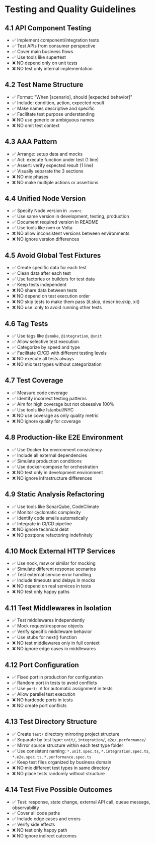 # Testing and Quality Guidelines

## 4.1 API Component Testing
- ✅ Implement component/integration tests
- ✅ Test APIs from consumer perspective
- ✅ Cover main business flows
- ✅ Use tools like supertest
- ❌ NO depend only on unit tests
- ❌ NO test only internal implementation

## 4.2 Test Name Structure
- ✅ Format: "When [scenario], should [expected behavior]"
- ✅ Include: condition, action, expected result
- ✅ Make names descriptive and specific
- ✅ Facilitate test purpose understanding
- ❌ NO use generic or ambiguous names
- ❌ NO omit test context

## 4.3 AAA Pattern
- ✅ Arrange: setup data and mocks
- ✅ Act: execute function under test (1 line)
- ✅ Assert: verify expected result (1 line)
- ✅ Visually separate the 3 sections
- ❌ NO mix phases
- ❌ NO make multiple actions or assertions

## 4.4 Unified Node Version
- ✅ Specify Node version in `.nvmrc`
- ✅ Use same version in development, testing, production
- ✅ Document required version in README
- ✅ Use tools like nvm or Volta
- ❌ NO allow inconsistent versions between environments
- ❌ NO ignore version differences

## 4.5 Avoid Global Test Fixtures
- ✅ Create specific data for each test
- ✅ Clean data after each test
- ✅ Use factories or builders for test data
- ✅ Keep tests independent
- ❌ NO share data between tests
- ❌ NO depend on test execution order
- ❌ NO skip tests to make them pass (it.skip, describe.skip, xit)
- ❌ NO use .only to avoid running other tests

## 4.6 Tag Tests
- ✅ Use tags like `@smoke`, `@integration`, `@unit`
- ✅ Allow selective test execution
- ✅ Categorize by speed and type
- ✅ Facilitate CI/CD with different testing levels
- ❌ NO execute all tests always
- ❌ NO mix test types without categorization

## 4.7 Test Coverage
- ✅ Measure code coverage
- ✅ Identify incorrect testing patterns
- ✅ Aim for high coverage but not obsessive 100%
- ✅ Use tools like Istanbul/NYC
- ❌ NO use coverage as only quality metric
- ❌ NO ignore quality for coverage

## 4.8 Production-like E2E Environment
- ✅ Use Docker for environment consistency
- ✅ Include all external dependencies
- ✅ Simulate production conditions
- ✅ Use docker-compose for orchestration
- ❌ NO test only in development environment
- ❌ NO ignore infrastructure differences

## 4.9 Static Analysis Refactoring
- ✅ Use tools like SonarQube, CodeClimate
- ✅ Monitor cyclomatic complexity
- ✅ Identify code smells automatically
- ✅ Integrate in CI/CD pipeline
- ❌ NO ignore technical debt
- ❌ NO postpone refactoring indefinitely

## 4.10 Mock External HTTP Services
- ✅ Use nock, msw or similar for mocking
- ✅ Simulate different response scenarios
- ✅ Test external service error handling
- ✅ Include timeouts and delays in mocks
- ❌ NO depend on real services in tests
- ❌ NO test only happy paths

## 4.11 Test Middlewares in Isolation
- ✅ Test middlewares independently
- ✅ Mock request/response objects
- ✅ Verify specific middleware behavior
- ✅ Use stubs for next() function
- ❌ NO test middlewares only in full context
- ❌ NO ignore edge cases in middlewares

## 4.12 Port Configuration
- ✅ Fixed port in production for configuration
- ✅ Random port in tests to avoid conflicts
- ✅ Use `port: 0` for automatic assignment in tests
- ✅ Allow parallel test execution
- ❌ NO hardcode ports in tests
- ❌ NO create port conflicts

## 4.13 Test Directory Structure
- ✅ Create `test/` directory mirroring project structure
- ✅ Separate by test type: `unit/`, `integration/`, `e2e/`, `performance/`
- ✅ Mirror source structure within each test type folder
- ✅ Use consistent naming: `*.unit.spec.ts`, `*.integration.spec.ts`, `*.e2e.spec.ts`, `*.performance.spec.ts`
- ✅ Keep test files organized by business domain
- ❌ NO mix different test types in same directory
- ❌ NO place tests randomly without structure

## 4.14 Test Five Possible Outcomes
- ✅ Test: response, state change, external API call, queue message, observability
- ✅ Cover all code paths
- ✅ Include edge cases and errors
- ✅ Verify side effects
- ❌ NO test only happy path
- ❌ NO ignore indirect outcomes